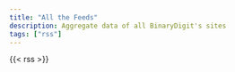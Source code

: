 ```yaml
---
title: "All the Feeds"
description: Aggregate data of all BinaryDigit's sites
tags: ["rss"]
---
```


{{< rss >}}